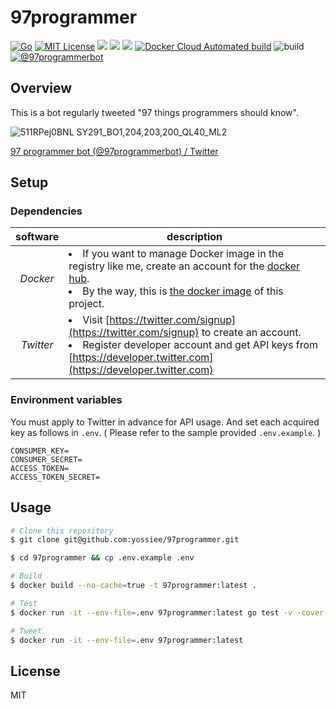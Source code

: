 # 97programmer

[![Go](https://img.shields.io/github/go-mod/go-version/yossiee/97programmerbot?style=plastic)](go.mod)
[![MIT License](http://img.shields.io/badge/license-MIT-blue.svg?style=flat)](LICENSE)
[![](https://img.shields.io/docker/stars/yossiee/97programmer?style=plastic)](https://hub.docker.com/r/yossiee/97programmer)
[![](https://img.shields.io/docker/pulls/yossiee/97programmer?style=plastic)](https://hub.docker.com/r/yossiee/97programmer)
[![](https://img.shields.io/docker/cloud/build/yossiee/97programmer?style=plastic)](https://hub.docker.com/r/yossiee/97programmer)
[![Docker Cloud Automated build](https://img.shields.io/docker/cloud/automated/yossiee/97programmer?style=plastic)](https://hub.docker.com/r/yossiee/97programmer)
![build](https://github.com/yossiee/97programmer/workflows/build/badge.svg)
[![@97programmerbot](https://img.shields.io/twitter/follow/97programmerbot?label=follow%20me&style=social)](https://twitter.com/97programmerbot)

## Overview
This is a bot regularly tweeted "97 things programmers should know".

![511RPej0BNL _SY291_BO1,204,203,200_QL40_ML2_](https://user-images.githubusercontent.com/38056766/119687988-9339d980-be82-11eb-87f7-a4286b2b1d00.jpg)

[97 programmer bot \(@97programmerbot\) / Twitter](https://twitter.com/97programmerbot)

## Setup
### Dependencies
| software | description |
| :---: | --- |
| _Docker_ | <li>If you want to manage Docker image in the registry like me, create an account for the [docker hub](https://hub.docker.com).</li><li>By the way, this is [the docker image](https://hub.docker.com/r/yossiee/97programmer) of this project.</li> |
| _Twitter_ | <li>Visit [https://twitter.com/signup](https://twitter.com/signup) to create an account.</li><li>Register developer account and get API keys from [https://developer.twitter.com](https://developer.twitter.com)</li> |

### Environment variables
You must apply to Twitter in advance for API usage. And set each acquired key as follows in `.env`. ( Please refer to the sample provided `.env.example`. )

```.env
CONSUMER_KEY=
CONSUMER_SECRET=
ACCESS_TOKEN=
ACCESS_TOKEN_SECRET=
```

## Usage
```sh
# Clone this repository
$ git clone git@github.com:yossiee/97programmer.git

$ cd 97programmer && cp .env.example .env

# Build
$ docker build --no-cache=true -t 97programmer:latest .

# Test
$ docker run -it --env-file=.env 97programmer:latest go test -v -cover ./...

# Tweet
$ docker run -it --env-file=.env 97programmer:latest
```

## License

MIT
